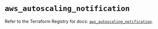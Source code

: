 # `aws_autoscaling_notification`

Refer to the Terraform Registry for docs: [`aws_autoscaling_notification`](https://registry.terraform.io/providers/hashicorp/aws/5.54.1/docs/resources/autoscaling_notification).

